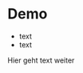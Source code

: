 # Demo

- text
- text

<eu20-demo></eu20-demo>


<script>


// 1.
var button = <button>blub</button>

button.addEventListener("click", () => lively.notify("ho"))

button
</script>

Hier geht text weiter


<script>
(async () => {
  return await (<eu20-demo></eu20-demo>)
})()
</script>
